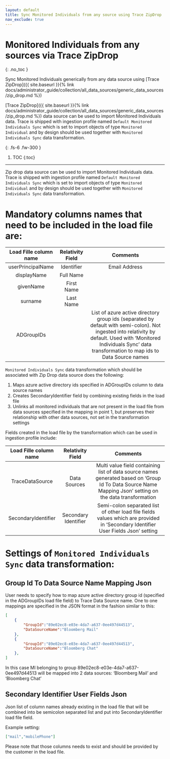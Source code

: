 ```yaml
---
layout: default
title: Sync Monitored Individuals from any source using Trace ZipDrop
nav_exclude: true
---
```


# Monitored Individuals from any sources via Trace ZipDrop
{: .no_toc }

Sync Monitored Individuals generically from any data source using [Trace ZipDrop]({{ site.baseurl }}{% link docs/administrator_guide/collection/all_data_sources/generic_data_sources/zip_drop.md %})

[Trace ZipDrop]({{ site.baseurl }}{% link docs/administrator_guide/collection/all_data_sources/generic_data_sources/zip_drop.md %}) data source can be used to import Monitored Individuals data. Trace is shipped with ingestion profile named `Default Monitored Individuals Sync` which is set to import objects of type `Monitored Individual` and by design should be used together with `Monitored Individuals Sync` data transformation. 

{: .fs-6 .fw-300 }

1. TOC
{:toc}

---

Zip drop data source can be used to import Monitored Individuals data. Trace is
shipped with ingestion profile named `Default Monitored Individuals Sync` which
is set to import objects of type `Monitored Individual` and by design should be
used together with `Monitored Individuals Sync` data transformation.

# Mandatory columns names that need to be included in the load file are:

| Load Fille column name | Relativity Field | Comments |
|:----------------------------:|:----------------------:|:--------:|
| userPrincipalName          | Identifier           | Email Address                                                                                                                                                                                                        |
| displayName                | Full Name            |                                                                                                                                                                                                                      |
| givenName                  | First Name           |                                                                                                                                                                                                                      |
| surname                    | Last Name            |                                                                                                                                                                                                                      |
| ADGroupIDs                 |                      | List of azure active directory group ids (separated by default with semi-colon). Not ingested into relativity by default. Used with ‘Monitored Individuals Sync’ data transformation to map ids to Data Source names |


`Monitored Individuals Sync` data transformation which should be associated with
Zip Drop data source does the following:

1.  Maps azure active directory ids specified in ADGroupIDs column to data
    source names
2.  Creates SecondaryIdentifier field by combining existing fields in the load
    file
3.  Unlinks all monitored individuals that are not present in the load file from
    data sources specified in the mapping in point 1, but preserves their
    relationship with other data sources, not set in the transformation settings

Fields created in the load file by the transformation which can be used in
ingestion profile include:

| Load Fille column name | Relativity Field |   Comments    |
|:----------------------------:|:----------------------:|:------------:|
| TraceDataSource            | Data Sources         | Multi value field containing list of data source names generated based on ‘Group Id To Data Source Name Mapping Json’ setting on the data transformation |
| SecondaryIdentifier        | Secondary Identifier | Semi-colon separated list of other load file fields values which are provided in ‘Secondary Identifier User Fields Json’ setting                         |

# Settings of `Monitored Individuals Sync` data transformation:

## Group Id To Data Source Name Mapping Json
User needs to specify how to map azure active directory group id (specified in
the ADGroupIDs load file field) to Trace Data Source name. One to one mappings
are specified in the JSON format in the fashion similar to this:

```json
[  
    {
        "GroupId":"89e02ec8-e03e-4da7-a637-0ee497d44513",
        "DataSourceName":"Bloomberg Mail"
    },
    {
        "GroupId":"89e02ec8-e03e-4da7-a637-0ee497d44513",
        "DataSourceName":"Bloomberg Chat"
    },
]
```

In this case MI belonging to group 89e02ec8-e03e-4da7-a637-0ee497d44513 will be
mapped into 2 data sources: ‘Bloomberg Mail’ and ‘Bloomberg Chat’

## Secondary Identifier User Fields Json

Json list of column names already existing in the load file that will be
combined into be semicolon separated list and put into SecondaryIdentifier load
file field.

Example setting:

```json
["mail","mobilePhone"]
```

Please note that those columns needs to exist and should be provided by the
customer in the load file.

